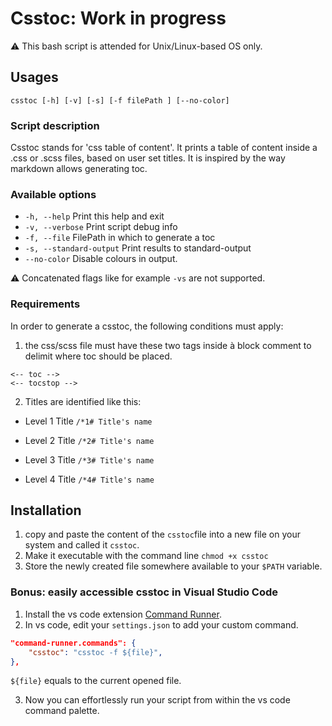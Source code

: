 # Csstoc: Work in progress 
:warning: This bash script is attended for Unix/Linux-based OS only.
## Usages 
`csstoc [-h] [-v] [-s] [-f filePath ] [--no-color]`
### Script description
Csstoc stands for 'css table of content'. It prints a table of content inside a .css or .scss files, based on user set titles. It is inspired by the way markdown allows generating toc.

### Available options

- `-h, --help` Print this help and exit 
- `-v, --verbose` Print script debug info 
- `-f, --file` FilePath in which to generate a toc 
- `-s, --standard-output` Print results to standard-output
- `--no-color` Disable colours in output.

:warning: Concatenated flags like for example `-vs` are not supported.

### Requirements
In order to generate a csstoc, the following conditions must apply:
1. the css/scss file must have these two tags inside à block comment to delimit where toc should be placed.
``` 
<-- toc -->
<-- tocstop -->
```
2. Titles are identified like this:
- Level 1 Title 
`/*1# Title's name`

- Level 2 Title 
`/*2# Title's name`

- Level 3 Title 
`/*3# Title's name`

- Level 4 Title 
`/*4# Title's name`

## Installation
1. copy and paste the content of the `csstoc`file into a new file on your system and called it `csstoc`.
2. Make it executable with the command line `chmod +x csstoc`
3. Store the newly created file somewhere available to your `$PATH` variable.

### Bonus: easily accessible csstoc in Visual Studio Code
1. Install the vs code extension [Command Runner](https://github.com/edonet/vscode-command-runner).
2. In vs code, edit your `settings.json` to add your custom command.

```json 
"command-runner.commands": {
    "csstoc": "csstoc -f ${file}",
},
```

`${file}` equals to the current opened file.

3. Now you can effortlessly run your script from within the vs code command palette.
